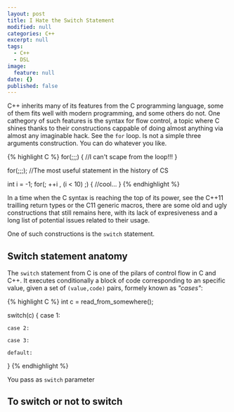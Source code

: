 ```yaml
---
layout: post
title: I Hate the Switch Statement
modified: null
categories: C++
excerpt: null
tags: 
  - C++
  - DSL
image: 
  feature: null
date: {}
published: false
---
```


C++ inherits many of its features from the C programming language, some of them fits well with modern programming, and some others do not. 
One cathegory of such features is the syntax for flow control, a topic where C shines thanks to their constructions cappable of doing almost
anything via almost any imaginable hack. See the `for` loop. Is not a simple three arguments construction. You can do whatever you like.

{% highlight C %}
for(;;;)
{
    //I can't scape from the loop!!!
}

for(;;;); //The most useful statement in the history of CS

int i = -1;
for(; ++i , (i < 10) ;)
{
    //cool...
}
{% endhighlight %}

In a time when the C syntax is reaching the top of its power, see the C++11 trailling return types or the C11 generic macros, there are some old
and ugly constructions that still remains here, with its lack of expresiveness and a long list of potential issues related to their usage.

One of such constructions is the `switch` statement.

## Switch statement anatomy

The `switch` statement from C is one of the pilars of control flow in C and C++. It executes conditionally a block of code corresponding to an specific value, given 
a set of `(value,code)` pairs, formely known as *"cases"*:

{% highlight C %}
int c = read_from_somewhere();

switch(c)
{
    case 1:

    case 2:

    case 3:

    default:

}
{% endhighlight %}

You pass as `switch` parameter

## To switch or not to switch